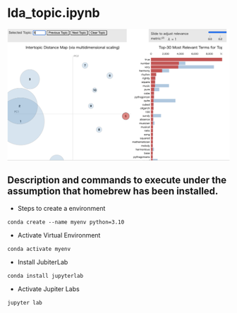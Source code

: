 # lda_topic.ipynb
![lda_image](./images/lda_image.png)
## Description and commands to execute under the assumption that homebrew has been installed.
- Steps to create a environment
```
conda create --name myenv python=3.10
```
- Activate Virtual Environment
```
conda activate myenv
```
- Install JubiterLab
```
conda install jupyterlab
```
- Activate Jupiter Labs
```
jupyter lab
```
